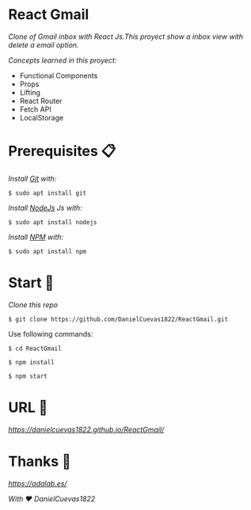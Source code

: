 # React Gmail

_Clone of Gmail inbox with React Js.This proyect show a inbox view with delete a email option._

_Concepts learned in this proyect:_

* Functional Components
* Props
* Lifting
* React Router
* Fetch API
* LocalStorage

# Prerequisites 📋
_Install [Git](https://git-scm.com/) with:_
```
$ sudo apt install git
```

_Install [NodeJs](https://nodejs.org/en/) Js with:_
```
$ sudo apt install nodejs
```

_Install [NPM](https://www.npmjs.com/) with:_
```
$ sudo apt install npm
```
# Start 🚀

_Clone this repo_
```
$ git clone https://github.com/DanielCuevas1822/ReactGmail.git
```
Use following commands:
```
$ cd ReactGmail
```
```
$ npm install
```
```
$ npm start
```

# URL 📌

_https://danielcuevas1822.github.io/ReactGmail/_

# Thanks 🎁

_https://adalab.es/_

_With ❤️ DanielCuevas1822_
